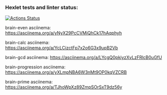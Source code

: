 ### Hexlet tests and linter status:
[![Actions Status](https://github.com/Mirdalan-p/python-project-49/workflows/hexlet-check/badge.svg)](https://github.com/Mirdalan-p/python-project-49/actions)

brain-even asciinema:
https://asciinema.org/a/yNyX29PcCVMiQhCk17hAqphyh

brain-calc asciinema:
https://asciinema.org/a/YcLCizctFp7x2o6G3x9upB2Vb

brain-gcd asciinema:
https://asciinema.org/a/LYcgQ0pkiyzXvLzFRlcB0uGfU

brain-progression asciinema:
https://asciinema.org/a/yXLmpNBA6W3nMt9OP0kqVZCRB

brain-prime asciinema:
https://asciinema.org/a/TJhoWpXz89ZmpSOrSxT9dz56y